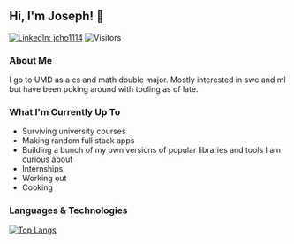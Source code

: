 ## Hi, I'm Joseph! 👋
[![LinkedIn: jcho1114](https://img.shields.io/badge/-jcho114-blue?style=flat-square&logo=Linkedin&logoColor=white)](https://www.linkedin.com/in/jcho1114/)
![Visitors](https://visitor-badge.laobi.icu/badge?page_id=Jcho114.Jcho114)

### About Me

I go to UMD as a cs and math double major. Mostly interested in swe and ml but have been poking around with tooling as of late.

### What I'm Currently Up To

- Surviving university courses
- Making random full stack apps
- Building a bunch of my own versions of popular libraries and tools I am curious about
- Internships
- Working out
- Cooking

### Languages & Technologies

[![Top Langs](https://github-readme-stats.vercel.app/api/top-langs/?username=Jcho114)](https://github.com/anuraghazra/github-readme-stats)

